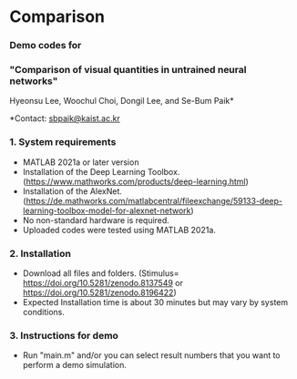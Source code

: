 # Comparison

### Demo codes for

### "Comparison of visual quantities in untrained neural networks" </br>

Hyeonsu Lee, Woochul Choi, Dongil Lee, and Se-Bum Paik*

*Contact: sbpaik@kaist.ac.kr

### 1. System requirements
- MATLAB 2021a or later version
- Installation of the Deep Learning Toolbox. (https://www.mathworks.com/products/deep-learning.html)
- Installation of the AlexNet. (https://de.mathworks.com/matlabcentral/fileexchange/59133-deep-learning-toolbox-model-for-alexnet-network)
- No non-standard hardware is required.
- Uploaded codes were tested using MATLAB 2021a.

### 2. Installation
- Download all files and folders. (Stimulus= https://doi.org/10.5281/zenodo.8137549 or https://doi.org/10.5281/zenodo.8196422)
- Expected Installation time is about 30 minutes but may vary by system conditions.

### 3. Instructions for demo
- Run "main.m" and/or you can select result numbers that you want to perform a demo simulation.
